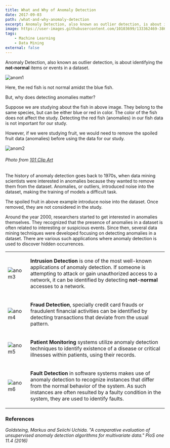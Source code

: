 ```yaml
---
title: What and Why of Anomaly Detection
date: 2017-09-03
path: /what-and-why-anomaly-detection
excerpt: Anomaly Detection, also known as outlier detection, is about identifying the ‘not-normal’ items or events in a dataset.
image: https://user-images.githubusercontent.com/10103699/133362469-3869b02a-aea4-47fb-bee1-59f334b3df1f.png
tags: 
    - Machine Learning
    - Data Mining
external: false
---
```

Anomaly Detection, also known as outlier detection, is about identifying the **not-normal** items or events in a dataset.

![anom1](https://user-images.githubusercontent.com/10103699/133362469-3869b02a-aea4-47fb-bee1-59f334b3df1f.png)

Here, the red fish is not normal amidst the blue fish.

But, why does detecting anomalies matter?

Suppose we are studying about the fish in above image. 
They belong to the same species, but can be either blue or red in color. The color of the fish does not affect the 
study. Detecting the red fish (anomalies) in our fish data is not important for our study. 

However, if we were studying fruit, we would need to remove the spoiled fruit data (anomalies) before using the 
data for our study.

![anom2](https://user-images.githubusercontent.com/10103699/133362475-80b112c8-fa09-4cd0-83e4-a0e0f35e433a.png)
###### *Photo from [101 Clip Art](https://101clipart.com/cute-apple-clipart/)*

The history of anomaly detection goes back to 1970s, when data mining scientists were interested in anomalies 
because they wanted to remove them from the dataset. Anomalies, or outliers, introduced noise into the dataset, 
making the training of models a difficult task. 

The spoiled fruit in above example introduce noise into the dataset. Once removed, they are not considered in the study.

Around the year 2000, researchers started to get interested in anomalies themselves. They recognized that the 
presence of anomalies in a dataset is often related to interesting or suspicious events. Since then, several 
data mining techniques were developed focusing on detecting anomalies in a dataset. There are various such 
applications where anomaly detection is used to discover hidden occurrences.

<table>
<tr>
<td style="border-bottom: none">

![anom3](https://user-images.githubusercontent.com/10103699/133366601-7a1d272f-189f-48e0-b59a-033265b4c704.png)

</td>
<td style="border-bottom: none">

**Intrusion Detection** is one of the most well-known applications of anomaly detection. If someone is attempting 
to attack or gain unauthorized access to a network, it can be identified by detecting **not-normal** accesses to a network.

</td>
</tr>
<tr>
<td style="border-bottom: none">

![anom4](https://user-images.githubusercontent.com/10103699/133362491-bc4494e2-391f-426c-baad-3c886b464109.png)

</td>
<td style="border-bottom: none">

**Fraud Detection**, specially credit card frauds or fraudulent financial activities can be identified by detecting 
transactions that deviate from the usual pattern. 

</td>
</tr>
<tr>
<td style="border-bottom: none">

![anom5](https://user-images.githubusercontent.com/10103699/133366615-e47a8179-8187-4c69-867a-5ceef657ca76.png)

</td>
<td style="border-bottom: none">

**Patient Monitoring** systems utilize anomaly detection techniques to identify existence of a disease or critical 
illnesses within patients, using their records. 

</td>
</tr>
<tr>
<td style="border-bottom: none">

![anom6](https://user-images.githubusercontent.com/10103699/133366623-5fdc8333-8a10-42f2-aff3-e88bf63336da.png)

</td>
<td style="border-bottom: none">

**Fault Detection** in software systems makes use of anomaly detection to recognize instances that differ from the 
normal behavior of the system. As such instances are often resulted by a faulty condition in the system, they are 
used to identify faults.

</td>
</tr>
</table>

### References

_Goldsteing, Markus and Seiichi Uchida. "A comparative evaluation of unsupervised anomaly detection algorithms 
for multivariate data." PloS one 11.4 (2016)_

